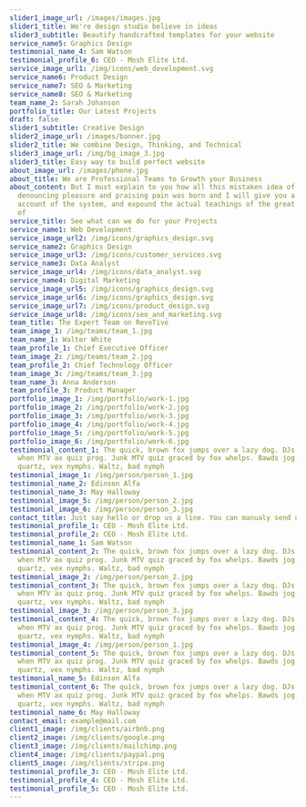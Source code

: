 ```yaml
---
slider1_image_url: /images/images.jpg
slider1_title: We're design studio believe in ideas
slider3_subtitle: Beautify handcrafted templates for your website
service_name5: Graphics Design
testimonial_name_4: Sam Watson
testimonial_profile_6: CEO - Mosh Elite Ltd.
service_image_url1: /img/icons/web_development.svg
service_name6: Product Design
service_name7: SEO & Marketing
service_name8: SEO & Marketing
team_name_2: Sarah Johanson
portfolio_title: Our Latest Projects
draft: false
slider1_subtitle: Creative Design
slider2_image_url: /images/banner.jpg
slider2_title: We combine Design, Thinking, and Technical
slider3_image_url: /img/bg_image_3.jpg
slider3_title: Easy way to build perfect website
about_image_url: /images/phone.jpg
about_title: We are Professional Teams to Growth your Business
about_content: But I must explain to you how all this mistaken idea of
  denouncing pleasure and praising pain was born and I will give you a complete
  account of the system, and expound the actual teachings of the great explorer
  of
service_title: See what can we do for your Projects
service_name1: Web Development
service_image_url2: /img/icons/graphics_design.svg
service_name2: Graphics Design
service_image_url3: /img/icons/customer_services.svg
service_name3: Data Analyst
service_image_url4: /img/icons/data_analyst.svg
service_name4: Digital Marketing
service_image_url5: /img/icons/graphics_design.svg
service_image_url6: /img/icons/graphics_design.svg
service_image_url7: /img/icons/product_design.svg
service_image_url8: /img/icons/seo_and_marketing.svg
team_title: The Expert Team on ReveTive
team_image_1: /img/teams/team_1.jpg
team_name_1: Walter White
team_profile_1: Chief Executive Officer
team_image_2: /img/teams/team_2.jpg
team_profile_2: Chief Technology Officer
team_image_3: /img/teams/team_3.jpg
team_name_3: Anna Anderson
team_profile_3: Product Manager
portfolio_image_1: /img/portfolio/work-1.jpg
portfolio_image_2: /img/portfolio/work-2.jpg
portfolio_image_3: /img/portfolio/work-3.jpg
portfolio_image_4: /img/portfolio/work-4.jpg
portfolio_image_5: /img/portfolio/work-5.jpg
portfolio_image_6: /img/portfolio/work-6.jpg
testimonial_content_1: The quick, brown fox jumps over a lazy dog. DJs flock by
  when MTV ax quiz prog. Junk MTV quiz graced by fox whelps. Bawds jog, flick
  quartz, vex nymphs. Waltz, bad nymph
testimonial_image_1: /img/person/person_1.jpg
testimonial_name_2: Edinson Alfa
testimonial_name_3: May Halloway
testimonial_image_5: /img/person/person_2.jpg
testimonial_image_6: /img/person/person_3.jpg
contact_title: Just say hello or drop us a line. You can manualy send us email on
testimonial_profile_1: CEO - Mosh Elite Ltd.
testimonial_profile_2: CEO - Mosh Elite Ltd.
testimonial_name_1: Sam Watson
testimonial_content_2: The quick, brown fox jumps over a lazy dog. DJs flock by
  when MTV ax quiz prog. Junk MTV quiz graced by fox whelps. Bawds jog, flick
  quartz, vex nymphs. Waltz, bad nymph
testimonial_image_2: /img/person/person_2.jpg
testimonial_content_3: The quick, brown fox jumps over a lazy dog. DJs flock by
  when MTV ax quiz prog. Junk MTV quiz graced by fox whelps. Bawds jog, flick
  quartz, vex nymphs. Waltz, bad nymph
testimonial_image_3: /img/person/person_3.jpg
testimonial_content_4: The quick, brown fox jumps over a lazy dog. DJs flock by
  when MTV ax quiz prog. Junk MTV quiz graced by fox whelps. Bawds jog, flick
  quartz, vex nymphs. Waltz, bad nymph
testimonial_image_4: /img/person/person_1.jpg
testimonial_content_5: The quick, brown fox jumps over a lazy dog. DJs flock by
  when MTV ax quiz prog. Junk MTV quiz graced by fox whelps. Bawds jog, flick
  quartz, vex nymphs. Waltz, bad nymph
testimonial_name_5: Edinson Alfa
testimonial_content_6: The quick, brown fox jumps over a lazy dog. DJs flock by
  when MTV ax quiz prog. Junk MTV quiz graced by fox whelps. Bawds jog, flick
  quartz, vex nymphs. Waltz, bad nymph
testimonial_name_6: May Halloway
contact_email: example@mail.com
client1_image: /img/clients/airbnb.png
client2_image: /img/clients/google.png
client3_image: /img/clients/mailchimp.png
client4_image: /img/clients/paypal.png
client5_image: /img/clients/stripe.png
testimonial_profile_3: CEO - Mosh Elite Ltd.
testimonial_profile_4: CEO - Mosh Elite Ltd.
testimonial_profile_5: CEO - Mosh Elite Ltd.
---
```

